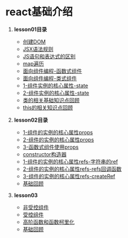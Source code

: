 # react基础介绍 
1. **lesson01目录**  
   * [创建DOM](lesson01//lesson_01.html)
   * [JSX语法规则](lesson01//lesson_02.html)
   * [JS语句和表达式的区别](lesson01//lesson_03.html)
   * [map遍历](lesson01//lesson_04.html)
   * [面向组件编程-函数式组件](lesson01//lesson_05.html)
   * [面向组件编程-类式组件](lesson01//lesson_06.html)
   * [1-组件实例的核心属性-state](lesson01//lesson_07.html)
   * [2-组件实例的核心属性-state](lesson01//lesson_08.html)
   * [类的相关基础知识点回顾](lesson01/class_basis/class_basis_01.html)
   * [this的相关知识点回顾](lesson01/class_basis/this.html)  


2. **lesson02目录**
   * [1-组件的实例的核心属性props](lesson02/lesson_01.html)
   * [2-组件的实例的核心属性props](lesson02/lesson_02.html)  
   * [3-函数式组件使用props](lesson02/lesson_04.html)    
   * [constructor构造器](lesson02/lesson_03.html)  
   * [1-组件的实例的核心属性refs-字符串的ref](lesson02/lesson_05.html)  
   * [2-组件的实例的核心属性refs-refs回调函数](lesson02/lesson_06.html)  
   * [3-组件的实例的核心属性refs-createRef](lesson02/lesson_07.html)
   * [基础回顾](lesson02/class_basis/class_basis_01.html)  

   
3. **lesson03**  
   * [非受控组件](lesson03/lesson_01.html) 
   * [受控组件](lesson03/lesson_02.html) 
   * [高阶函数和函数柯里化](lesson03/lesson_03.html)  
   * [基础回顾](lesson03/class_basic/)